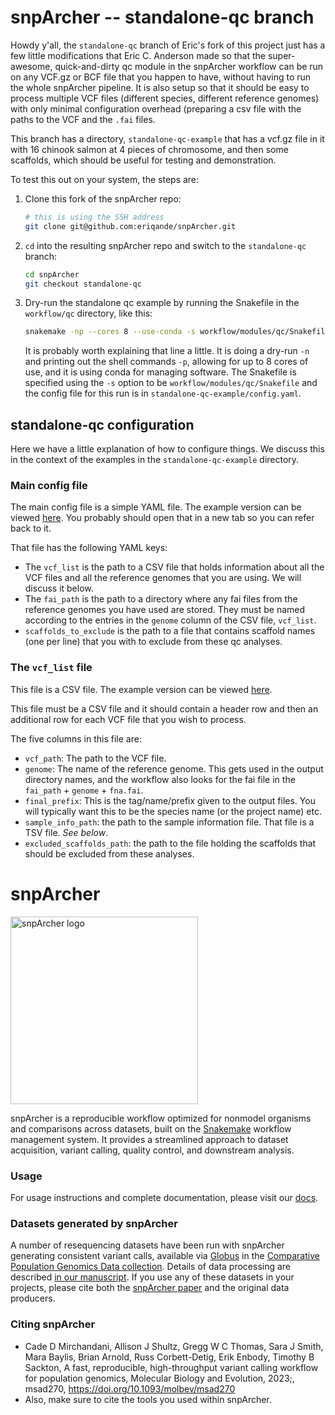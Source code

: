 # snpArcher -- standalone-qc branch

Howdy y'all,  the `standalone-qc` branch of Eric's fork of this project just has a few little modifications
that Eric C. Anderson made so that the super-awesome, quick-and-dirty qc module in the
snpArcher workflow can be run on any VCF.gz or BCF file that you happen to have, without
having to run the whole snpArcher pipeline. It is also setup so that it should be easy
to process multiple VCF files (different species, different reference genomes) with only
minimal configuration overhead (preparing a csv file with the paths to the VCF and the `.fai`
files.

This branch has a directory, `standalone-qc-example` that has a vcf.gz
file in it with 16 chinook salmon at 4 pieces of chromosome, and then some scaffolds, which
should be useful for testing and demonstration.

To test this out on your system, the steps are:

1.  Clone this fork of the snpArcher repo:
    ```sh
    # this is using the SSH address
    git clone git@github.com:eriqande/snpArcher.git
    ```
2.  `cd` into the resulting snpArcher repo and switch to the `standalone-qc` branch:
    ```sh
    cd snpArcher
    git checkout standalone-qc
    ```
3.  Dry-run the standalone qc example by running the Snakefile in the `workflow/qc` directory, like this:
    ```sh
    snakemake -np --cores 8 --use-conda -s workflow/modules/qc/Snakefile --configfile standalone-qc-example/config.yaml
    ```
    It is probably worth explaining that line a little.  It is doing a dry-run `-n` and printing
    out the shell commands `-p`, allowing for up to 8 cores of use, and it is using conda for
    managing software.  The Snakefile is specified using the `-s` option to be
    `workflow/modules/qc/Snakefile` and the config file for this run is in
    `standalone-qc-example/config.yaml`.
    

## standalone-qc configuration

Here we have a little explanation of how to configure things. We discuss this in
the context of the examples in the `standalone-qc-example` directory.

### Main config file

The main config file is a simple YAML file.  The example version can be viewed
[here](https://github.com/eriqande/snpArcher/blob/standalone-qc/standalone-qc-example/config.yaml).
You probably should open that in a new tab so you can refer back to it.

That file has the following YAML keys:

- The `vcf_list` is the path to a CSV file that holds information about all the VCF files
and all the reference genomes that you are using.  We will discuss it below.
- The `fai_path` is the path to a directory where any fai files from the reference genomes
  you have used are stored.  They must be named according to the entries in the
  `genome` column of the CSV file, `vcf_list`.
- `scaffolds_to_exclude` is the path to a file that contains scaffold names (one per line)
  that you with to exclude from these qc analyses.


### The `vcf_list` file

This file is a CSV file. The example version can be viewed [here](https://github.com/eriqande/snpArcher/blob/standalone-qc/standalone-qc-example/vcf-list.csv).

This file must be a CSV file and it should contain a header row and then an
additional row for each VCF file that you wish to process.

The five columns in this file are:

-  `vcf_path`: The path to the VCF file.
-  `genome`: The name of the reference genome.  This gets used in the output directory names, and
   the workflow also looks for the fai file in the `fai_path` + `genome` + `fna.fai`.
-  `final_prefix`: This is the tag/name/prefix given to the output files.  You will typically want
   this to be the species name (or the project name) etc.
-  `sample_info_path`: the path to the sample information file.  That file is a TSV file.  _See below_.
-  `excluded_scaffolds_path`: the path to the file holding the scaffolds that should be excluded
   from these analyses.  

  





# snpArcher

<img src="./docs/img/logo.png" alt="snpArcher logo" height="300"/>


snpArcher is a reproducible workflow optimized for nonmodel organisms and comparisons across datasets, built on the [Snakemake](https://snakemake.readthedocs.io/en/stable/index.html#) workflow management system. It provides a streamlined approach to dataset acquisition, variant calling, quality control, and downstream analysis.

### Usage
For usage instructions and complete documentation, please visit our [docs](https://snparcher.readthedocs.io/en/latest/).

### Datasets generated by snpArcher
A number of resequencing datasets have been run with snpArcher generating consistent variant calls, available via [Globus](https://www.globus.org/) in the [Comparative Population Genomics Data collection](https://app.globus.org/file-manager?origin_id=a6580c44-09fd-11ee-be16-195c41bc0be4&origin_path=%2F). Details of data processing are described [in our manuscript](https://www.biorxiv.org/content/10.1101/2023.06.22.546168v1). If you use any of these datasets in your projects, please cite both the [snpArcher paper](https://www.biorxiv.org/content/10.1101/2023.06.22.546168v1) and the original data producers.

### Citing snpArcher
- Cade D Mirchandani, Allison J Shultz, Gregg W C Thomas, Sara J Smith, Mara Baylis, Brian Arnold, Russ Corbett-Detig, Erik Enbody, Timothy B Sackton, A fast, reproducible, high-throughput variant calling workflow for population genomics, Molecular Biology and Evolution, 2023;, msad270, https://doi.org/10.1093/molbev/msad270
- Also, make sure to cite the tools you used within snpArcher.
